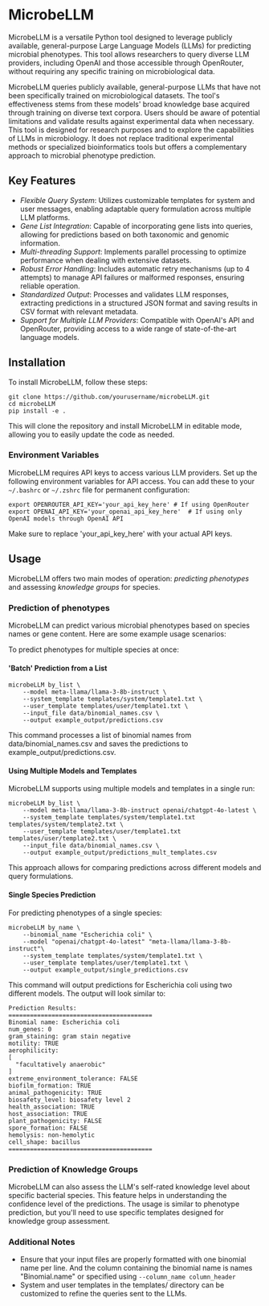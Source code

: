 # MicrobeLLM

MicrobeLLM is a versatile Python tool designed to leverage publicly available, general-purpose Large Language Models (LLMs) for predicting microbial phenotypes. This tool allows researchers to query diverse LLM providers, including OpenAI and those accessible through OpenRouter, without requiring any specific training on microbiological data.

MicrobeLLM queries publicly available, general-purpose LLMs that have not been specifically trained on microbiological datasets. The tool's effectiveness stems from these models' broad knowledge base acquired through training on diverse text corpora. Users should be aware of potential limitations and validate results against experimental data when necessary.
This tool is designed for research purposes and to explore the capabilities of LLMs in microbiology. It does not replace traditional experimental methods or specialized bioinformatics tools but offers a complementary approach to microbial phenotype prediction.

## Key Features

- *Flexible Query System*: Utilizes customizable templates for system and user messages, enabling adaptable query formulation across multiple LLM platforms.
- *Gene List Integration*: Capable of incorporating gene lists into queries, allowing for predictions based on both taxonomic and genomic information.
- *Multi-threading Support*: Implements parallel processing to optimize performance when dealing with extensive datasets.
- *Robust Error Handling*: Includes automatic retry mechanisms (up to 4 attempts) to manage API failures or malformed responses, ensuring reliable operation.
- *Standardized Output*: Processes and validates LLM responses, extracting predictions in a structured JSON format and saving results in CSV format with relevant metadata.
- *Support for Multiple LLM Providers*: Compatible with OpenAI's API and OpenRouter, providing access to a wide range of state-of-the-art language models.

## Installation

To install MicrobeLLM, follow these steps:

```
git clone https://github.com/yourusername/microbeLLM.git
cd microbeLLM
pip install -e .
```

This will clone the repository and install MicrobeLLM in editable mode, allowing you to easily update the code as needed.

### Environment Variables

MicrobeLLM requires API keys to access various LLM providers. Set up the following environment variables for API access. You can add these to your `~/.bashrc` or `~/.zshrc` file for permanent configuration:

```
export OPENROUTER_API_KEY='your_api_key_here' # If using OpenRouter
export OPENAI_API_KEY='your_openai_api_key_here'  # If using only OpenAI models through OpenAI API
```

Make sure to replace 'your_api_key_here' with your actual API keys.

## Usage

MicrobeLLM offers two main modes of operation: *predicting phenotypes* and assessing *knowledge groups* for species.

### Prediction of phenotypes

MicrobeLLM can predict various microbial phenotypes based on species names or gene content. Here are some example usage scenarios:


To predict phenotypes for multiple species at once:

#### 'Batch' Prediction from a List

```
microbeLLM by_list \
    --model meta-llama/llama-3-8b-instruct \
    --system_template templates/system/template1.txt \
    --user_template templates/user/template1.txt \
    --input_file data/binomial_names.csv \
    --output example_output/predictions.csv
```

This command processes a list of binomial names from data/binomial_names.csv and saves the predictions to example_output/predictions.csv.

#### Using Multiple Models and Templates

MicrobeLLM supports using multiple models and templates in a single run:

```
microbeLLM by_list \
    --model meta-llama/llama-3-8b-instruct openai/chatgpt-4o-latest \
    --system_template templates/system/template1.txt templates/system/template2.txt \
    --user_template templates/user/template1.txt templates/user/template2.txt \
    --input_file data/binomial_names.csv \
    --output example_output/predictions_mult_templates.csv
```

This approach allows for comparing predictions across different models and query formulations.

#### Single Species Prediction

For predicting phenotypes of a single species:

```
microbeLLM by_name \
    --binomial_name "Escherichia coli" \
    --model "openai/chatgpt-4o-latest" "meta-llama/llama-3-8b-instruct"\
    --system_template templates/system/template1.txt \
    --user_template templates/user/template1.txt \
    --output example_output/single_predictions.csv
```

This command will output predictions for Escherichia coli using two different models. The output will look similar to:

```
Prediction Results:
========================================
Binomial name: Escherichia coli
num_genes: 0
gram_staining: gram stain negative
motility: TRUE
aerophilicity:
[
  "facultatively anaerobic"
]
extreme_environment_tolerance: FALSE
biofilm_formation: TRUE
animal_pathogenicity: TRUE
biosafety_level: biosafety level 2
health_association: TRUE
host_association: TRUE
plant_pathogenicity: FALSE
spore_formation: FALSE
hemolysis: non-hemolytic
cell_shape: bacillus
========================================
```

### Prediction of Knowledge Groups

MicrobeLLM can also assess the LLM's self-rated knowledge level about specific bacterial species. This feature helps in understanding the confidence level of the predictions. The usage is similar to phenotype prediction, but you'll need to use specific templates designed for knowledge group assessment.

### Additional Notes

- Ensure that your input files are properly formatted with one binomial name per line. And the column containing the binomial name is names "Binomial.name" or specified using `--column_name column_header`
- System and user templates in the templates/ directory can be customized to refine the queries sent to the LLMs.
